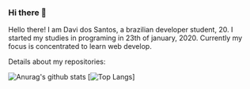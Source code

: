 ### Hi there 👋

<!--
**Nasalis/Nasalis** is a ✨ _special_ ✨ repository because its `README.md` (this file) appears on your GitHub profile.
-->

Hello there! I am Davi dos Santos, a brazilian developer student, 20. I started my studies in programing in 23th  of january, 2020. Currently my focus is concentrated to learn web develop.

Details about my repositories:

![Anurag's github stats](https://github-readme-stats.vercel.app/api?username=Nasalis&show_icons=true&theme=gruvbox)
[![Top Langs](https://github-readme-stats.vercel.app/api/top-langs/?username=Nasalis&langs_count=6&show_icons=true&theme=gruvbox)]

